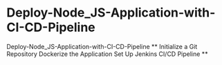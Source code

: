 # Deploy-Node_JS-Application-with-CI-CD-Pipeline
Deploy-Node_JS-Application-with-CI-CD-Pipeline
** Initialize a Git Repository
 Dockerize the Application
 Set Up Jenkins CI/CD Pipeline **
